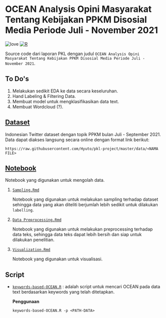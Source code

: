 # OCEAN Analysis Opini Masyarakat Tentang Kebijakan PPKM Disosial Media Periode Juli - November 2021

![love](https://img.shields.io/badge/Made%20with-🖤-white)
[![R](https://img.shields.io/badge/%20-R%204.0.4-blue?logo=R)](https://www.r-project.org/)

Source code dari laporan PKL dengan judul `OCEAN Analysis Opini Masyarakat Tentang Kebijakan PPKM Disosial Media Periode Juli - November 2021`.

## To Do's

1. Melakukan sedikit EDA ke data secara keseluruhan.
2. Hand Labeling & Filtering Data.
3. Membuat model untuk mengklasifikasikan data text.
4. Membuat Wordcloud (?).

## [Dataset](./data)

Indonesian Twitter dataset dengan topik PPKM bulan Juli - September 2021. Data dapat diakses langsung secara online dengan format link berikut:

`https://raw.githubusercontent.com/Hyuto/pkl-project/master/data/<NAMA FILE>`

## [Notebook](./notebook)

Notebook yang digunakan untuk mengolah data.

1. [`Sampling.Rmd`](./notebook/Sampling.Rmd)

   Notebook yang digunakan untuk melakukan sampling terhadap dataset sehingga data yang akan
   diteliti berjumlah lebih sedikit untuk dilakukan `labelling`.

2. [`Data Preprocessing.Rmd`](./notebook/Data%20Proprocessing.Rmd)

   Notebook yang digunakan untuk melakukan preprocessing terhadap data teks, sehingga data teks
   dapat lebih bersih dan siap untuk dilakukan penelitian.

3. [`Visualization.Rmd`](./notebook/Visualization.Rmd)

   Notebook yang digunakan untuk visualisasi.

## Script

- [`keywords-based-OCEAN.R`](keywords-based-OCEAN.R) : adalah script untuk mencari OCEAN pada data text berdasarkan
  keywords yang telah ditetapkan.

  **Penggunaan**

  ```
  keywords-based-OCEAN.R -p <PATH-DATA>
  ```

